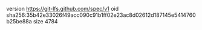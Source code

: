 version https://git-lfs.github.com/spec/v1
oid sha256:35b42e33026f49acc090c91b1ff02e23ac8d02612d187145e5414760b25be88a
size 4784
